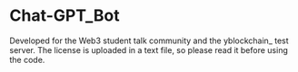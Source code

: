 # Chat-GPT_Bot
Developed for the Web3 student talk community and the yblockchain_ test server. The license is uploaded in a text file, so please read it before using the code.
